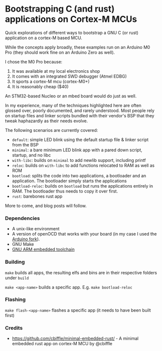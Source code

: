 # Bootstrapping C (and rust) applications on Cortex-M MCUs

Quick explorations of different ways to bootstrap a GNU C (or rust) application on a cortex-M
based MCU.

While the concepts apply broadly, these examples run on an Arduino M0 Pro (they
should work fine on an Arduino Zero as well).

I chose the M0 Pro because:
  1. It was available at my local electronics shop
  2. It comes with an integrated SWD debugger (Atmel EDBG)
  3. It sports a cortex-M mcu (cortex-M0+)
  4. It is reasonably cheap ($40)

An STM32-based Nucleo or an mbed board would do just as well.

In my experience, many of the techniques highlighted here are often glossed
over, poorly documented, and rarely understood. Most people rely on startup
files and linker scripts bundled with their vendor's BSP that they tweak
haphazardly as their needs evolve.

The following scenarios are currently covered:
  * `default`: simple LED blink using the default startup file & linker script
    from the BSP
  * `minimal`: a bare minimum LED blink app with a pared down script, startup,
    and no libc
  * `with-libc`: builds on `minimal` to add newlib support, including printf
  * `reloc`: builds on `with-libc` to add functions relocated to RAM as well as
    ROM
  * `bootload`: splits the code into two applications, a bootloader and an
    application. The bootloader simply starts the applications
  * `bootload-reloc`: builds on `bootload` but runs the applications entirely in
    RAM. The bootloader thus needs to copy it over first.
  * `rust`: barebones rust app

More to come, and blog posts will follow.

### Dependencies
  * A unix-like environment
  * A version of openOCD that works with your board (in my case I used the
  [Arduino fork](https://github.com/arduino/OpenOCD)).
  * GNU Make
  * [GNU ARM embedded toolchain](https://developer.arm.com/open-source/gnu-toolchain/gnu-rm)

### Building

`make` builds all apps, the resulting elfs and bins are in their respective folders under
`build`

`make <app-name>` builds a specific app. E.g. `make bootload-reloc`

### Flashing

`make flash-<app-name>` flashes a specific app (it needs to have been built
first)

### Credits

* https://github.com/cbiffle/minimal-embedded-rust/ - A minimal embedded rust
  app on cortex-M MCU by @cbiffle


